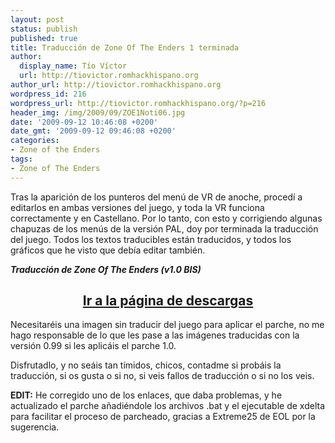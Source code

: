 ```yaml
---
layout: post
status: publish
published: true
title: Traducción de Zone Of The Enders 1 terminada
author:
  display_name: Tío Víctor
  url: http://tiovictor.romhackhispano.org
author_url: http://tiovictor.romhackhispano.org
wordpress_id: 216
wordpress_url: http://tiovictor.romhackhispano.org/?p=216
header_img: /img/2009/09/ZOE1Noti06.jpg
date: '2009-09-12 10:46:08 +0200'
date_gmt: '2009-09-12 09:46:08 +0200'
categories:
- Zone of the Enders
tags:
- Zone of The Enders
---
```

Tras la aparición de los punteros del menú de VR de anoche, procedí a editarlos en ambas versiones del juego, y toda la VR funciona correctamente y en Castellano. Por lo tanto, con esto y corrigiendo algunas chapuzas de los menús de la versión PAL, doy por terminada la traducción del juego. Todos los textos traducibles están traducidos, y todos los gráficos que he visto que debía editar también.

***Traducción de Zone Of The Enders (v1.0 BIS)***

<h2 style="text-align: center;"><strong><a href="http://tiovictor.romhackhispano.org/zone-of-the-enders/">Ir a la página de descargas</a></strong></h2>

Necesitaréis una imagen sin traducir del juego para aplicar el parche, no me hago responsable de lo que les pase a las imágenes traducidas con la versión 0.99 si les aplicáis el parche 1.0.

Disfrutadlo, y no seáis tan tímidos, chicos, contadme si probáis la traducción, si os gusta o si no, si veis fallos de traducción o si no los veis.

**EDIT:** He corregido uno de los enlaces, que daba problemas, y he actualizado el parche añadiéndole los archivos .bat y el ejecutable de xdelta para facilitar el proceso de parcheado, gracias a Extreme25 de EOL por la sugerencia.